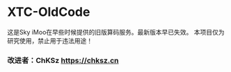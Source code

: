 # XTC-OldCode
  这是Sky iMoo在早些时候提供的旧版算码服务。最新版本早已失效。
本项目仅为研究使用，禁止用于违法用途！
### 改进者：ChKSz https://chksz.cn
